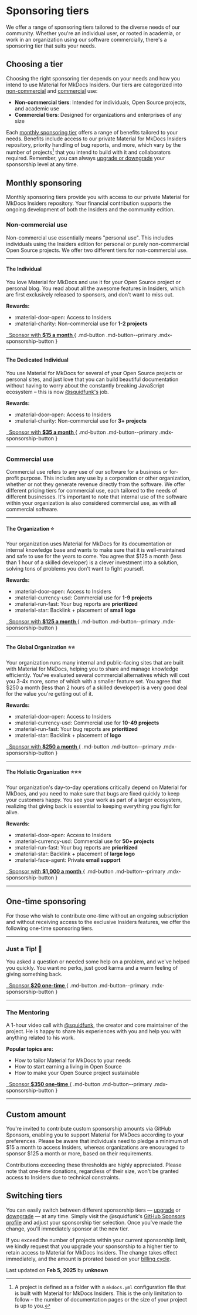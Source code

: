 # Sponsoring tiers

We offer a range of sponsoring tiers tailored to the diverse needs of our
community. Whether you're an individual user, or rooted in academia, or work in
an organization using our software commercially, there's a sponsoring tier
that suits your needs.

## Choosing a tier

Choosing the right sponsoring tier depends on your needs and how you intend to
use Material for MkDocs Insiders. Our tiers are categorized into [non-commercial]
and [commercial] use:

  - __Non-commercial tiers__: Intended for individuals, Open Source projects,
    and academic use
  - __Commercial tiers__: Designed for organizations and enterprises of any size

Each [monthly sponsoring tier] offers a range of benefits tailored to your needs.
Benefits include access to our private Material for MkDocs Insiders repository,
priority handling of bug reports, and more, which vary by the number of
projects[^1] that you intend to build with it and collaborators required.
Remember, you can always [upgrade or downgrade] your
sponsorship level at any time.

  [^1]:
    A project is defined as a folder with a `mkdocs.yml` configuration file
    that is built with Material for MkDocs Insiders. This is the only limitation
    to follow – the number of documentation pages or the size of your project
    is up to you.

  [monthly sponsoring tier]: #monthly-sponsoring
  [non-commercial]: #non-commercial-use
  [commercial]: #commercial-use
  [upgrade or downgrade]: #switching-tiers

## Monthly sponsoring

Monthly sponsoring tiers provide you with access to our private Material for
MkDocs Insiders repository. Your financial contribution supports the ongoing
development of both the Insiders and the community edition.

### Non-commercial use

Non-commercial use essentially means "personal use". This includes individuals
using the Insiders edition for personal or purely non-commercial Open Source
projects. We offer two different tiers for non-commercial use.

---

#### The Individual

You love Material for MkDocs and use it for your Open Source project or personal
blog. You read about all the awesome features in Insiders, which are first
exclusively released to sponsors, and don't want to miss out.

__Rewards:__

  - :material-door-open: Access to Insiders
  - :material-charity: Non-commercial use for __1-2 projects__

[&nbsp; Sponsor with __$15 a month__ <span class="mdx-sponsorship-count" data-mdx-component="sponsorship-count"></span>][15 a month]{ .md-button .md-button--primary .mdx-sponsorship-button }

  [15 a month]: https://github.com/sponsors/squidfunk/sponsorships?tier_id=210638

---

#### The Dedicated Individual

You use Material for MkDocs for several of your Open Source projects or personal
sites, and just love that you can build beautiful documentation without having
to worry about the constantly breaking JavaScript ecosystem – this is now
[@squidfunk's] job.

  [@squidfunk's]: https://github.com/squidfunk

__Rewards:__

  - :material-door-open: Access to Insiders
  - :material-charity: Non-commercial use for __3+ projects__

[&nbsp; Sponsor with __$35 a month__ <span class="mdx-sponsorship-count" data-mdx-component="sponsorship-count"></span>][35 a month]{ .md-button .md-button--primary .mdx-sponsorship-button }

  [35 a month]: https://github.com/sponsors/squidfunk/sponsorships?tier_id=210641

---

### Commercial use

Commercial use refers to any use of our software for a business or for-profit
purpose. This includes any use by a corporation or other organization, whether
or not they generate revenue directly from the software. We offer different
pricing tiers for commercial use, each tailored to the needs of different
businesses. It's important to note that internal use of the software within your
organization is also considered commercial use, as with all commercial software.

---

#### The Organization :star:

Your organization uses Material for MkDocs for its documentation or internal
knowledge base and wants to make sure that it is well-maintained and safe to use
for the years to come. You agree that $125 a month (less than 1 hour of a
skilled developer) is a clever investment into a solution, solving tons of
problems you don't want to fight yourself.

__Rewards:__

  - :material-door-open: Access to Insiders
  - :material-currency-usd: Commercial use for __1-9 projects__
  - :material-run-fast: Your bug reports are __prioritized__
  - :material-star: Backlink + placement of __small logo__

[&nbsp; Sponsor with __$125 a month__ <span class="mdx-sponsorship-count" data-mdx-component="sponsorship-count"></span>][125 a month]{ .md-button .md-button--primary .mdx-sponsorship-button }

  [125 a month]: https://github.com/sponsors/squidfunk/sponsorships?tier_id=210643

---

#### The Global Organization :star::star:

Your organization runs many internal and public-facing sites that are built with
Material for MkDocs, helping you to share and manage knowledge efficiently.
You've evaluated several commercial alternatives which will cost you 3-4x more,
some of which with a smaller feature set. You agree that $250 a month (less than
2 hours of a skilled developer) is a very good deal for the value you're getting
out of it.

__Rewards:__

  - :material-door-open: Access to Insiders
  - :material-currency-usd: Commercial use for __10-49 projects__
  - :material-run-fast: Your bug reports are __prioritized__
  - :material-star: Backlink + placement of __logo__

[&nbsp; Sponsor with __$250 a month__ <span class="mdx-sponsorship-count" data-mdx-component="sponsorship-count"></span>][250 a month]{ .md-button .md-button--primary .mdx-sponsorship-button }

  [250 a month]: https://github.com/sponsors/squidfunk/sponsorships?tier_id=181282

---

#### The Holistic Organization :star::star::star:

Your organization's day-to-day operations critically depend on Material for
MkDocs, and you need to make sure that bugs are fixed quickly to keep your
customers happy. You see your work as part of a larger ecosystem, realizing that
giving back is essential to keeping everything you fight for alive.

__Rewards:__

  - :material-door-open: Access to Insiders
  - :material-currency-usd: Commercial use for __50+ projects__
  - :material-run-fast: Your bug reports are __prioritized__
  - :material-star: Backlink + placement of __large logo__
  - :material-face-agent: Private __email support__

[&nbsp; Sponsor with __$1,000 a month__ <span class="mdx-sponsorship-count" data-mdx-component="sponsorship-count"></span>][1000 a month]{ .md-button .md-button--primary .mdx-sponsorship-button }

  [1000 a month]: https://github.com/sponsors/squidfunk/sponsorships?tier_id=334388

---

## One-time sponsoring

For those who wish to contribute one-time without an ongoing subscription and
without receiving access to the exclusive Insiders features, we offer the
following one-time sponsoring tiers.

---

### Just a Tip! :money_with_wings:

You asked a question or needed some help on a problem, and we've helped you
quickly. You want no perks, just good karma and a warm feeling of giving
something back.

[&nbsp; Sponsor __$20 one-time__ <span class="mdx-sponsorship-count" data-mdx-component="sponsorship-count"></span>][20 one-time]{ .md-button .md-button--primary .mdx-sponsorship-button }

  [20 one-time]: https://github.com/sponsors/squidfunk/sponsorships?tier_id=222886

---

### The Mentoring

A 1-hour video call with [@squidfunk], the creator and core maintainer of the
project. He is happy to share his experiences with you and help you with
anything related to his work.

__Popular topics are:__

  - How to tailor Material for MkDocs to your needs
  - How to start earning a living in Open Source
  - How to make your Open Source project sustainable

  [@squidfunk]: https://github.com/squidfunk

[&nbsp; Sponsor __$350 one-time__ <span class="mdx-sponsorship-count" data-mdx-component="sponsorship-count"></span>][350 one-time]{ .md-button .md-button--primary .mdx-sponsorship-button }

  [350 one-time]: https://github.com/sponsors/squidfunk/sponsorships?tier_id=210891

---

## Custom amount

You're invited to contribute custom sponsorship amounts via GitHub Sponsors,
enabling you to support Material for MkDocs according to your preferences.
Please be aware that individuals need to pledge a minimum of $15 a month to
access Insiders, whereas organizations are encouraged to sponsor $125 a month or
more, based on their requirements.

Contributions exceeding these thresholds are highly appreciated. Please note
that one-time donations, regardless of their size, won't be granted access to
Insiders due to technical constraints.

## Switching tiers

You can easily switch between different sponsorship tiers — [upgrade] or
[downgrade] — at any time. Simply visit the @squidfunk's
[GitHub Sponsors profile] and adjust your sponsorship tier selection. Once
you've made the change, you'll immediately sponsor at the new tier.

If you exceed the number of projects within your current sponsorship limit, we
kindly request that you upgrade your sponsorship to a higher tier to retain
access to Material for MkDocs Insiders. The change takes effect immediately,
and the amount is prorated based on your [billing cycle].

  [upgrade]: https://docs.github.com/en/billing/managing-billing-for-github-sponsors/upgrading-a-sponsorship
  [downgrade]: https://docs.github.com/en/billing/managing-billing-for-github-sponsors/downgrading-a-sponsorship
  [billing cycle]: https://docs.github.com/en/github/setting-up-and-managing-billing-and-payments-on-github/changing-the-duration-of-your-billing-cycle
  [GitHub Sponsors profile]: https://github.com/sponsors/squidfunk




<div class="last-updated">Last updated on <strong>Feb 5, 2025</strong> by <strong>unknown</strong></div>
